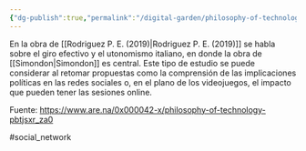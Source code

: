 ```yaml
---
{"dg-publish":true,"permalink":"/digital-garden/philosophy-of-technology/fundamento-afectivo-emotivo-en-simondon/"}
---
```


En la obra de [[Rodriguez P. E. (2019)\|Rodriguez P. E. (2019)]] se habla sobre el giro efectivo y el utonomismo italiano, en donde la obra de [[Simondon\|Simondon]] es central. Este tipo de estudio se puede considerar al retomar propuestas como la comprensión de las implicaciones políticas en las redes sociales o, en el plano de los videojuegos, el impacto que pueden tener las sesiones online. 

Fuente: https://www.are.na/0x000042-x/philosophy-of-technology-pbtjsxr_za0

#social_network 